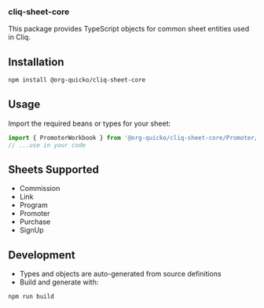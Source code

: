 ### cliq-sheet-core

This package provides TypeScript objects for common sheet entities used in Cliq.

## Installation

```bash
npm install @org-quicko/cliq-sheet-core
```

## Usage

Import the required beans or types for your sheet:

```typescript
import { PromoterWorkbook } from '@org-quicko/cliq-sheet-core/Promoter/beans';
// ...use in your code
```

## Sheets Supported
- Commission
- Link
- Program
- Promoter
- Purchase
- SignUp

## Development
- Types and objects are auto-generated from source definitions
- Build and generate with:

```bash
npm run build
```
